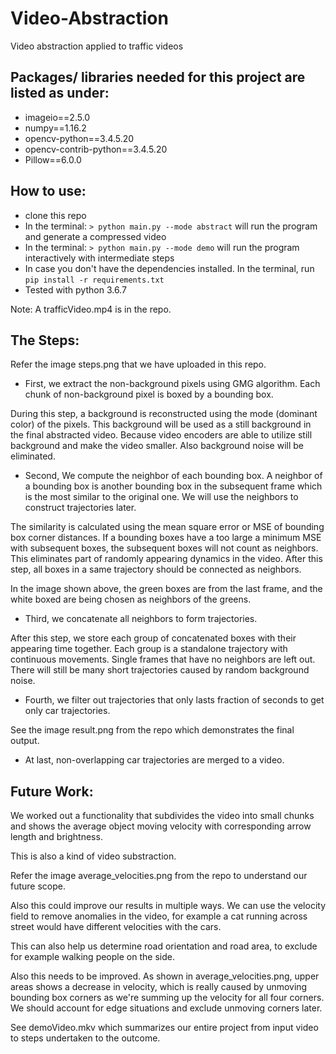 # Video-Abstraction

Video abstraction applied to traffic videos

## Packages/ libraries needed for this project are listed as under:
* imageio==2.5.0
* numpy==1.16.2
* opencv-python==3.4.5.20
* opencv-contrib-python==3.4.5.20
* Pillow==6.0.0


## How to use:
* clone this repo
* In the terminal: `> python main.py --mode abstract` will run the program and generate a compressed video
* In the terminal: `> python main.py --mode demo` will run the program interactively with intermediate steps
* In case you don't have the dependencies installed. In the terminal, run `pip install -r requirements.txt`
* Tested with python 3.6.7

Note: A trafficVideo.mp4 is in the repo.

## The Steps:
Refer the image steps.png that we have uploaded in this repo.
* First, we extract the non-background pixels using GMG algorithm. Each chunk of non-background pixel is boxed by a bounding box.

During this step, a background is reconstructed using the mode (dominant color) of the pixels. This background will be used as a still
background in the final abstracted video. Because video encoders are able to utilize still background and make the video smaller.
Also background noise will be eliminated.

* Second, We compute the neighbor of each bounding box. A neighbor of a bounding box is another bounding box in the subsequent frame which is the most similar to the original one. We will use the neighbors to construct trajectories later.

The similarity is calculated using the mean square error or MSE of bounding box corner distances. If a bounding boxes have a too large a minimum MSE with subsequent boxes, the subsequent boxes will not count as neighbors. This eliminates part of randomly appearing dynamics in the video. After this step, all boxes in a same trajectory should be connected as neighbors.

In the image shown above, the green boxes are from the last frame, and the white boxed are being chosen as neighbors of the greens.

* Third, we concatenate all neighbors to form trajectories.

After this step, we store each group of concatenated boxes with their appearing time together. Each group is a standalone trajectory with continuous movements. Single frames that have no neighbors are left out. There will still be many short trajectories caused by random background noise.


* Fourth, we filter out trajectories that only lasts fraction of seconds to get only car trajectories.

See the image result.png from the repo which demonstrates the final output.

* At last, non-overlapping car trajectories are merged to a video.
## Future Work:

We worked out a functionality that subdivides the video into small chunks and shows the average object moving velocity with corresponding arrow length and brightness.

This is also a kind of video substraction.

Refer the image average_velocities.png from the repo to understand our future scope.

Also this could improve our results in multiple ways. We can use the velocity field to remove anomalies in the video, for example a cat running across street would have different velocities with the cars.

This can also help us determine road orientation and road area, to exclude for example walking people on the side.

Also this needs to be improved. As shown in average_velocities.png, upper areas shows a decrease in velocity, which is really caused by unmoving bounding box corners as we're summing up the velocity for all four corners. We should account for edge situations and exclude unmoving corners later.


See demoVideo.mkv which summarizes our entire project from input video to steps undertaken to the outcome.


